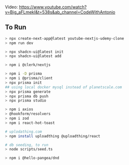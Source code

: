 Video: https://www.youtube.com/watch?v=Big_aFLmekI&t=538s&ab_channel=CodeWithAntonio

## To Run

```bash
> npx create-next-app@latest youtube-nextjs-udemy-clone
> npm run dev

> npx shadcn-ui@latest init
> npx shadcn-ui@latest add

> npm i @clerk/nextjs

> npm i -D prisma
> npm i @prisma/client
> npx prisma init
## using local docker mysql instead of planetscale.com
> npx prisma generate
> npx prisma db push
> npx prisma studio

> npm i axios
> @hookform/resolvers
> npm i zod
> npm i react-hot-toast

# uplodathing.com
> npm install uploadthing @uploadthing/react

# db seeding, to run
> node scripts/seed.ts

> npm i @hello-pangea/dnd
```